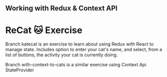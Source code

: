 ## Working with Redux & Context API 

# ReCat 🐱 Exercise 

Branch katecat is an exercise to learn about using Redux with React to manage state. Includes option to enter your cat's name, and select, from a list of buttons, the activity your cat is currently doing. 

Branch with-context-to-cats is a similar exercise using Context Api StateProvider 

